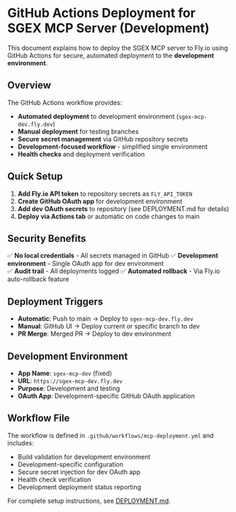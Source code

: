 # GitHub Actions Deployment for SGEX MCP Server (Development)

This document explains how to deploy the SGEX MCP server to Fly.io using GitHub Actions for secure, automated deployment to the **development environment**.

## Overview

The GitHub Actions workflow provides:
- **Automated deployment** to development environment (`sgex-mcp-dev.fly.dev`)
- **Manual deployment** for testing branches
- **Secure secret management** via GitHub repository secrets
- **Development-focused workflow** - simplified single environment
- **Health checks** and deployment verification

## Quick Setup

1. **Add Fly.io API token** to repository secrets as `FLY_API_TOKEN`
2. **Create GitHub OAuth app** for development environment
3. **Add dev OAuth secrets** to repository (see DEPLOYMENT.md for details)
4. **Deploy via Actions tab** or automatic on code changes to main

## Security Benefits

✅ **No local credentials** - All secrets managed in GitHub
✅ **Development environment** - Single OAuth app for dev environment  
✅ **Audit trail** - All deployments logged
✅ **Automated rollback** - Via Fly.io auto-rollback feature

## Deployment Triggers

- **Automatic**: Push to main → Deploy to `sgex-mcp-dev.fly.dev`
- **Manual**: GitHub UI → Deploy current or specific branch to dev
- **PR Merge**: Merged PR → Deploy to dev environment

## Development Environment

- **App Name**: `sgex-mcp-dev` (fixed)
- **URL**: `https://sgex-mcp-dev.fly.dev`
- **Purpose**: Development and testing
- **OAuth App**: Development-specific GitHub OAuth application

## Workflow File

The workflow is defined in `.github/workflows/mcp-deployment.yml` and includes:
- Build validation for development environment
- Development-specific configuration
- Secure secret injection for dev OAuth app
- Health check verification
- Development deployment status reporting

For complete setup instructions, see [DEPLOYMENT.md](./DEPLOYMENT.md).